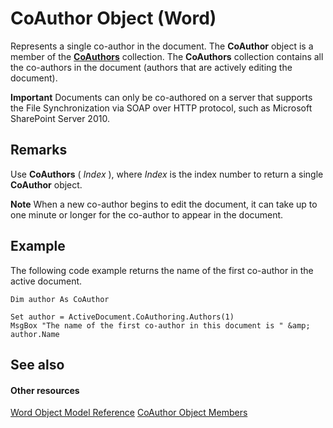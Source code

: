 
# CoAuthor Object (Word)

Represents a single co-author in the document. The  **CoAuthor** object is a member of the **[CoAuthors](47fc864d-5f1b-b113-85b5-6e8b1b75c225.md)** collection. The **CoAuthors** collection contains all the co-authors in the document (authors that are actively editing the document).


 **Important**  Documents can only be co-authored on a server that supports the File Synchronization via SOAP over HTTP protocol, such as Microsoft SharePoint Server 2010.


## Remarks

Use  **CoAuthors** ( _Index_ ), where _Index_ is the index number to return a single **CoAuthor** object.


 **Note**  When a new co-author begins to edit the document, it can take up to one minute or longer for the co-author to appear in the document.


## Example

The following code example returns the name of the first co-author in the active document.


```
Dim author As CoAuthor 
 
Set author = ActiveDocument.CoAuthoring.Authors(1) 
MsgBox "The name of the first co-author in this document is " &amp; author.Name
```


## See also


#### Other resources


[Word Object Model Reference](http://msdn.microsoft.com/library/be452561-b436-bb9b-6f94-3faa9a74a6fd%28Office.15%29.aspx)
[CoAuthor Object Members](83a64910-37a1-82e5-dc0c-e4e15c21da86.md)
